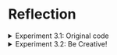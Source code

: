 # Reflection
<details>
<summary> Experiment 3.1: Original code </summary>

![image](https://github.com/bangjai123/AdvProg10-YewChat/assets/120235144/4f6ab6db-5187-49d9-9f94-e8d67120ece5)

</details>

<details>
  <summary>Experiment 3.2: Be Creative!</summary>

![image](https://github.com/bangjai123/AdvProg10-YewChat/assets/120235144/882ce92a-c341-42b2-b61a-c846eaef040b)

  Pada task ini, saya melakukan perubahan terhadap tampilan dari webchat yang telah dibuat sebelumnya. Tampilan tersebuh saya ubah warnanya untuk bagian yang berwarna abu-abu, saya ubah menjadi biru, begitu pula textnya. Selain itu, saya mengubah panah yang ada pada tombolnya menjadi berwarna hitam

</details>
